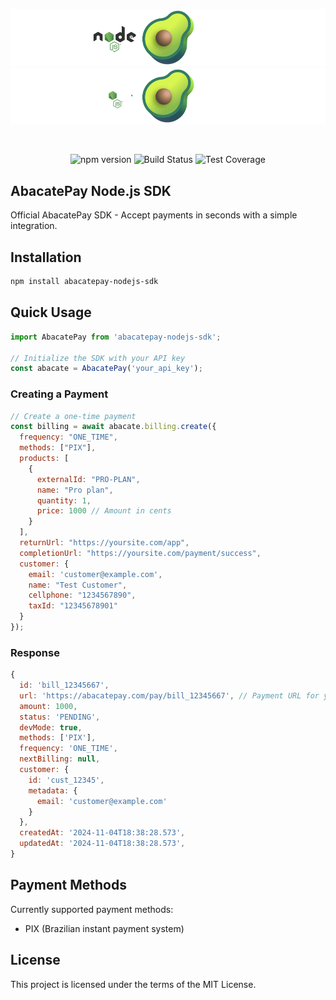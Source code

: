 <p align="center">
  <img src="https://github.com/AbacatePay/abacatepay-nodejs-sdk/blob/main/assets/branco.png?raw=true#gh-light-mode-only" alt="AbacatePay SDK"  style="max-width: 100%;">
  <img src="https://github.com/AbacatePay/abacatepay-nodejs-sdk/blob/main/assets/preto.png?raw=true#gh-dark-mode-only" alt="AbacatePay SDK" style="max-width: 100%;">
</p>
&nbsp;
<p align="center" style=style="margin-top">
  <img alt="npm version" src="https://img.shields.io/npm/v/abacatepay-nodejs-sdk/1.3.1">
  <img alt="Build Status" src="https://img.shields.io/badge/build-passing-brightgreen">
  <img alt="Test Coverage" src="https://img.shields.io/badge/coverage-80%25-yellow">
</p>


## AbacatePay Node.js SDK
Official AbacatePay SDK - Accept payments in seconds with a simple integration.

## Installation
```bash
npm install abacatepay-nodejs-sdk
```

## Quick Usage
```js
import AbacatePay from 'abacatepay-nodejs-sdk';

// Initialize the SDK with your API key
const abacate = AbacatePay('your_api_key');
```

### Creating a Payment
```js
// Create a one-time payment
const billing = await abacate.billing.create({
  frequency: "ONE_TIME",
  methods: ["PIX"],
  products: [
    {
      externalId: "PRO-PLAN",
      name: "Pro plan",
      quantity: 1,
      price: 1000 // Amount in cents
    }
  ],
  returnUrl: "https://yoursite.com/app",
  completionUrl: "https://yoursite.com/payment/success",
  customer: {
    email: 'customer@example.com',
    name: "Test Customer",
    cellphone: "1234567890",
    taxId: "12345678901"
  }
});
```

### Response
```js
{
  id: 'bill_12345667',
  url: 'https://abacatepay.com/pay/bill_12345667', // Payment URL for your customer
  amount: 1000,
  status: 'PENDING',
  devMode: true,
  methods: ['PIX'],
  frequency: 'ONE_TIME',
  nextBilling: null,
  customer: {
    id: 'cust_12345',
    metadata: {
      email: 'customer@example.com'
    }
  },
  createdAt: '2024-11-04T18:38:28.573',
  updatedAt: '2024-11-04T18:38:28.573',
}
```

## Payment Methods
Currently supported payment methods:
- PIX (Brazilian instant payment system)

## License
This project is licensed under the terms of the MIT License.
